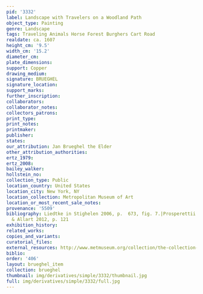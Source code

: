 ```yaml
---
pid: '3332'
label: Landscape with Travelers on a Woodland Path
object_type: Painting
genre: Landscape
tags: Traveling Animals Horse Forest Burghers Cart Road
realdate: ca. 1607
height_cm: '9.5'
width_cm: '15.2'
diameter_cm: 
plate_dimensions: 
support: Copper
drawing_medium: 
signature: BRUEGHEL
signature_location: 
support_marks: 
further_inscription: 
collaborators: 
collaborator_notes: 
collectors_patrons: 
print_type: 
print_notes: 
printmaker: 
publisher: 
states: 
our_attribution: Jan Brueghel the Elder
other_attribution_authorities: 
ertz_1979: 
ertz_2008: 
bailey_walker: 
hollstein_no: 
collection_type: Public
location_country: United States
location_city: New York, NY
location_collection: Metropolitan Museum of Art
location_or_most_recent_sale_notes: 
provenance: '5509'
bibliography: Liedtke in Stighelen 2006, p.  673, fig. 7.|Prosperettii 2009, p. 4|Currie
  & Allart 2012, p. 121
exhibition_history: 
related_works: 
copies_and_variants: 
curatorial_files: 
external_resources: http://www.metmuseum.org/collection/the-collection-online/search/438465
biblio: 
order: '406'
layout: brueghel_item
collection: brueghel
thumbnail: img/derivatives/simple/3332/thumbnail.jpg
full: img/derivatives/simple/3332/full.jpg
---
```

